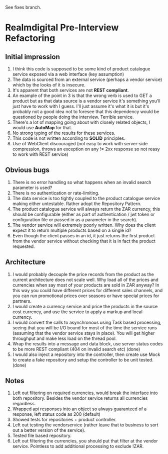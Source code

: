 See fixes branch.

# Realmdigital Pre-Interview Refactoring #
## Initial impression
1. I think this code is supposed to be some kind of product catalogue service exposed via a web interface (key assumption)
2. The data is sourced from an external service (perhaps a vendor service) which by the looks of it is insecure.
3. It's apparent that both services are not **REST compliant**. 
4. An example of the point in 3 is that the wrong verb is used to GET a product but as that data source is a vendor service it's something you'll just have to work with I guess. I'll just assume it's what it is but it's probably not a good idea not to foresee that this dependency would be questioned by people doing the interview. Terrible service.
5. There's a lot of mapping going about with closely related objects, I would use **AutoMap** for that.
6. No strong typing of the results for these services.
7. This code is not written according to **SOLID** principles.
8. Use of WebClient discouraged (not easy to work with server-side compression, throws an exception on any != 2xx response so not reasy to work with REST service)

## Obvious bugs
1. There is no error handling so what happens when an invalid search parameter is used?
2. There is no authentication or rate-limiting.
3. The data service is too tightly coupled to the product catalogue service making either untestable. Rather adopt the Repository Pattern.
4. The product catalogue service will always return the ZAR currency, this should be configurable (either as part of authentication / jwt token or configuration file or passed in as a parameter in the search).
5. The vendor service will extremely poorly written. Why does the client expect it to return multiple products based on a single id?
6. Even though the client passes in an id, it just returns the first product from the vendor service without checking that it is in fact the product requested.

## Architecture
1. I would probably decouple the price records from the product as the current architecture does not scale well. Why load all of the prices and currencies when say most of your products are sold in ZAR anyway? In this way you could have different prices for different sales channels, and you can run promotional prices over seasons or have special prices for partners.
2. I would create a currency service and price the products in the source cost currency, and use the service to apply a markup and local currency.
3. I would convert the calls to asynchronous using Task based processing, seeing that you will be I/O bound for most of the time the service runs (assuming that the vendor service stays in place). You will get higher throughput and make less load on the thread pool.
5. Wrap the results into a message and data block, use server status codes to be more REST compliant (404 on invalid search etc) (done)
6. I would also inject a repository into the controller, then create use Mock to create a fake repository and setup the controller to be unit tested. (done)

## Notes
1. Left out filtering on required currencies, would break the interface into both repository. Besides the vendor service returns all currencies regardless.
2. Wrapped api responses into an object so always guaranteed of a response, left status code as 200 (default)
3. Showed tests for repositories + product controller.
4. Left out testing the vendorservice (rather leave that to business to sort out a better version of the service).
5. Tested file based repository.
6. Left out filtering the currencies, you should put that filter at the vendor service. Pointless to add additional processing to exclude !ZAR. 
